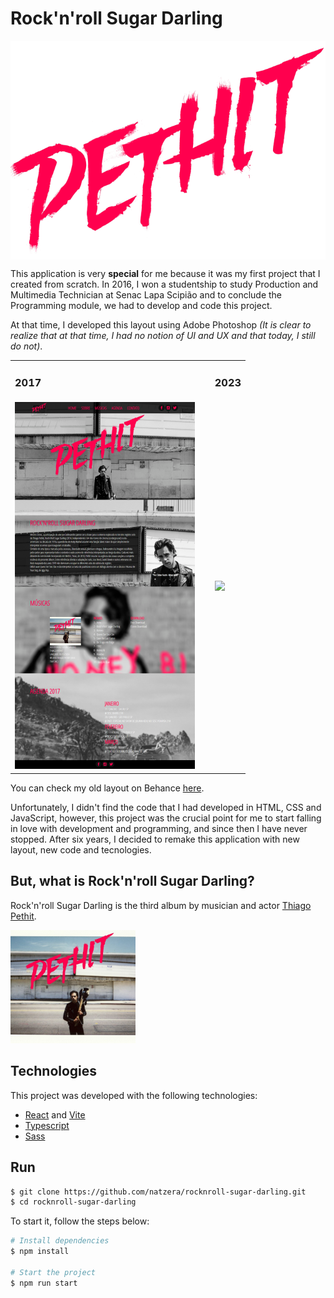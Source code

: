 # Rock'n'roll Sugar Darling
<p align="center">
  <img src="./public/../src/assets/logo-pethit.png" align="center" />
</p>

This application is very **special** for me because it was my first project that I created from scratch. In 2016, I won a studentship to study Production and Multimedia Technician at Senac Lapa Scipião and to conclude the Programming module, we had to develop and code this project.

At that time, I developed this layout using Adobe Photoshop *(It is clear to realize that at that time, I had no notion of UI and UX and that today, I still do not)*.

<table border="0">
  <tbody>
   <tr>
      <td>
        <h3>2017</h3>
      </td>
      <td>
        &nbsp;
      <td>
       <h3>2023</h3>
      </td>
    </tr>
    <tr>
      <td>
        <img src="./public/0f999978586015.5ca93be5a36ef.png" width="288" />
      </td>
      <td>
        &nbsp;
      <td>
        <img src="./public/screencapture.png" width="320" />
      </td>
    </tr>
  </tbody>
</table>



You can check my old layout on Behance [here](https://www.behance.net/gallery/78586015/SITE-THIAGO-PETHIT-2017). 

Unfortunately, I didn't find the code that I had developed in HTML, CSS and JavaScript, however, this project was the crucial point for me to start falling in love with development and programming, and since then I have never stopped. After six years, I decided to remake this application with new layout, new code and tecnologies. 


## But, what is Rock'n'roll Sugar Darling?
Rock'n'roll Sugar Darling is the third album by musician and actor [Thiago Pethit](https://pt.wikipedia.org/wiki/Thiago_Pethit).

<img src="./public/cd-thiago-pethit.jpg" width="200" />

## Technologies
This project was developed with the following technologies:
- [React](https://reactjs.org/) and [Vite](https://vitejs.dev)
- [Typescript](https://www.typescriptlang.org/)
- [Sass](https://sass-lang.com)

## Run

```bash
$ git clone https://github.com/natzera/rocknroll-sugar-darling.git
$ cd rocknroll-sugar-darling
```

To start it, follow the steps below:
```bash
# Install dependencies
$ npm install

# Start the project
$ npm run start
```
